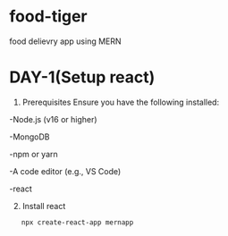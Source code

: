 # food-tiger
food delievry app using MERN
# DAY-1(Setup react)
1. Prerequisites
Ensure you have the following installed:

-Node.js (v16 or higher)

-MongoDB

-npm or yarn

-A code editor (e.g., VS Code)

-react

2. Install react
   
```
   npx create-react-app mernapp
```
